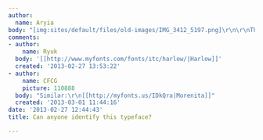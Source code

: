 ```yaml
---
author:
  name: Aryia
body: "[img:sites/default/files/old-images/IMG_3412_5197.png]\r\n\r\nThanks :)"
comments:
- author:
    name: Ryuk
  body: '[[http://www.myfonts.com/fonts/itc/harlow/|Harlow]]'
  created: '2013-02-27 13:53:22'
- author:
    name: CFCG
    picture: 110888
  body: "Similar:\r\n[[http://myfonts.us/IDkQra|Morenita]]"
  created: '2013-03-01 11:44:16'
date: '2013-02-27 12:44:43'
title: Can anyone identify this typeface?

---
```

